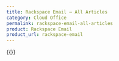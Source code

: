 ```yaml
---
title: Rackspace Email – All Articles
category: Cloud Office
permalink: rackspace-email-all-articles
product: Rackspace Email
product_url: rackspace-email
---
```



{{<list product_url="rackspace-email">}}
